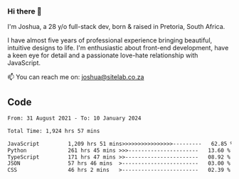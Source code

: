 ### Hi there 👋

I'm Joshua, a 28 y/o full-stack dev, born & raised in Pretoria, South Africa. 

I have almost five years of professional experience bringing beautiful, intuitive designs to life. I'm enthusiastic about front-end development, have a keen eye for detail and a passionate love-hate relationship with JavaScript.

📫 You can reach me on: joshua@sitelab.co.za

## **Code**

<!--START_SECTION:waka-->

```txt
From: 31 August 2021 - To: 10 January 2024

Total Time: 1,924 hrs 57 mins

JavaScript         1,209 hrs 51 mins>>>>>>>>>>>>>>>>---------   62.85 %
Python             261 hrs 45 mins >>>----------------------   13.60 %
TypeScript         171 hrs 47 mins >>-----------------------   08.92 %
JSON               57 hrs 46 mins  >------------------------   03.00 %
CSS                46 hrs 2 mins   >------------------------   02.39 %
```

<!--END_SECTION:waka-->
